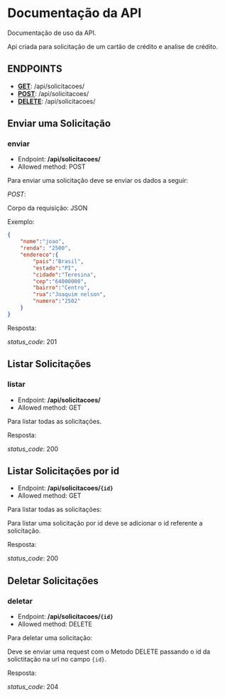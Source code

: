 # Documentação da API

Documentação de uso da API.

Api criada para solicitação de um cartão de crédito e analise de crédito.

## ENDPOINTS

- [**GET**](#listar): /api/solicitacoes/
- [**POST**](#enviar): /api/solicitacoes/
- [**DELETE**](#deletar): /api/solicitacoes/


## Enviar uma Solicitação

### enviar

- Endpoint: **/api/solicitacoes/**
- Allowed method: POST

Para enviar uma solicitação deve se enviar os dados a seguir:

*POST*:

Corpo da requisição: JSON

Exemplo:

```JSON
{
	"nome":"joao",
	"renda": "2500",
	"endereco":{
		"pais":"Brasil",
		"estado":"PI",
		"cidade":"Teresina",
		"cep":"64000000",
		"bairro":"Centro",
		"rua":"Joaquim nelson",
		"numero":"2502"
	}
}
```

Resposta:

*status_code*: 201

## Listar Solicitações

### listar

- Endpoint: **/api/solicitacoes/**
- Allowed method: GET

Para listar todas as solicitações.

Resposta:

*status_code*: 200

## Listar Solicitações por id

- Endpoint: **/api/solicitacoes/`{id}`**
- Allowed method: GET

Para listar todas as solicitações:

Para listar uma solicitação por id deve se adicionar o id referente a solicitação.

Resposta:

*status_code*: 200

## Deletar Solicitações

### deletar

- Endpoint: **/api/solicitacoes/`{id}`**
- Allowed method: DELETE

Para deletar uma solicitação:

Deve se enviar uma request com o Metodo DELETE passando o id da solictitação na url no campo `{id}`.

Resposta:

*status_code*: 204